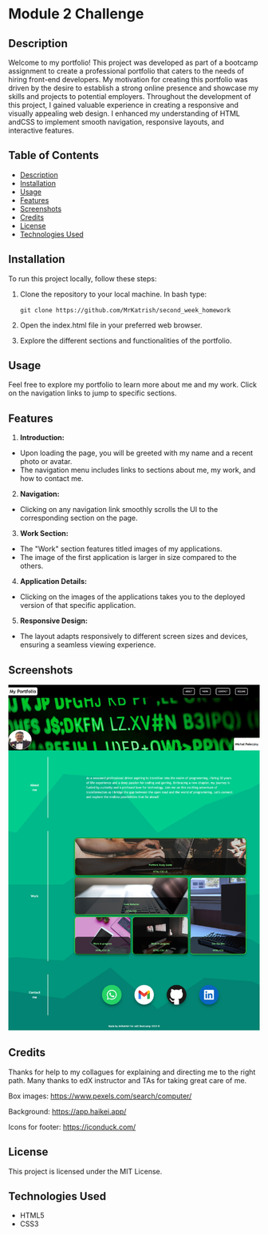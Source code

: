 # Module 2 Challenge

## Description

Welcome to my portfolio! This project was developed as part of a bootcamp assignment to create a professional portfolio that caters to the needs of hiring front-end developers. My motivation for creating this portfolio was driven by the desire to establish a strong online presence and showcase my skills and projects to potential employers. Throughout the development of this project, I gained valuable experience in creating a responsive and visually appealing web design. I enhanced my understanding of HTML andCSS to implement smooth navigation, responsive layouts, and interactive features.


## Table of Contents

  - [Description](#description)
  - [Installation](#installation)
  - [Usage](#usage)
  - [Features](#features)
  - [Screenshots](#screenshots)
  - [Credits](#credits)
  - [License](#license)
  - [Technologies Used](#technologies-used)


## Installation

To run this project locally, follow these steps:

1. Clone the repository to your local machine. In bash type:

&nbsp;&nbsp;&nbsp;&nbsp;&nbsp;&nbsp;`git clone https://github.com/MrKatrish/second_week_homework`

2. Open the index.html file in your preferred web browser.

3. Explore the different sections and functionalities of the portfolio.

## Usage

Feel free to explore my portfolio to learn more about me and my work. Click on the navigation links to jump to specific sections.

## Features

1. **Introduction:**
 - Upon loading the page, you will be greeted with my name and a recent photo or avatar.
 - The navigation menu includes links to sections about me, my work, and how to contact me.
2. **Navigation:**
 - Clicking on any navigation link smoothly scrolls the UI to the corresponding section on the page.
3. **Work Section:**
 - The "Work" section features titled images of my applications.
 - The image of the first application is larger in size compared to the others.
4. **Application Details:**
 - Clicking on the images of the applications takes you to the deployed version of that specific application.
5. **Responsive Design:**
 - The layout adapts responsively to different screen sizes and devices, ensuring a seamless viewing experience.

## Screenshots

![Alt text](webscreenshot.png)

## Credits

Thanks for help to my collagues for explaining and directing me to the right path. Many thanks to edX instructor and TAs for taking great care of me.

Box images: https://www.pexels.com/search/computer/

Background: https://app.haikei.app/

Icons for footer: https://iconduck.com/

## License

This project is licensed under the MIT License.



## Technologies Used

- HTML5
- CSS3
